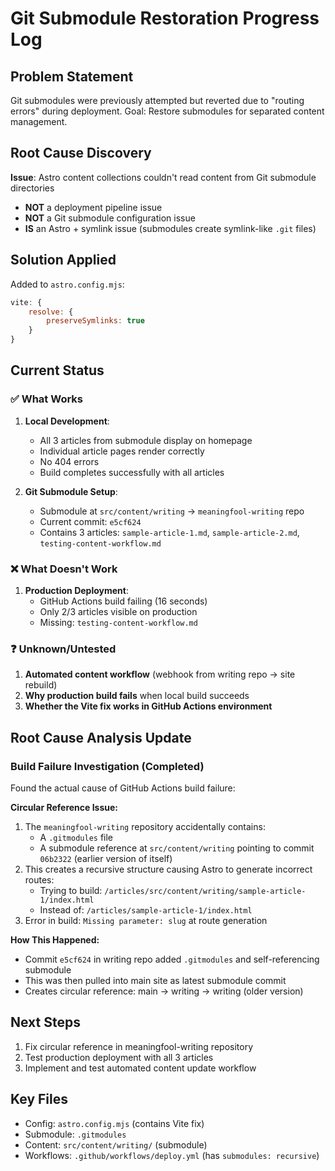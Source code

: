 # Git Submodule Restoration Progress Log

## Problem Statement
Git submodules were previously attempted but reverted due to "routing errors" during deployment. Goal: Restore submodules for separated content management.

## Root Cause Discovery
**Issue**: Astro content collections couldn't read content from Git submodule directories
- **NOT** a deployment pipeline issue
- **NOT** a Git submodule configuration issue
- **IS** an Astro + symlink issue (submodules create symlink-like `.git` files)

## Solution Applied
Added to `astro.config.mjs`:
```javascript
vite: {
    resolve: {
        preserveSymlinks: true
    }
}
```

## Current Status

### ✅ What Works
1. **Local Development**: 
   - All 3 articles from submodule display on homepage
   - Individual article pages render correctly
   - No 404 errors
   - Build completes successfully with all articles

2. **Git Submodule Setup**:
   - Submodule at `src/content/writing` → `meaningfool-writing` repo
   - Current commit: `e5cf624`
   - Contains 3 articles: `sample-article-1.md`, `sample-article-2.md`, `testing-content-workflow.md`

### ❌ What Doesn't Work
1. **Production Deployment**: 
   - GitHub Actions build failing (16 seconds)
   - Only 2/3 articles visible on production
   - Missing: `testing-content-workflow.md`

### ❓ Unknown/Untested
1. **Automated content workflow** (webhook from writing repo → site rebuild)
2. **Why production build fails** when local build succeeds
3. **Whether the Vite fix works in GitHub Actions environment**

## Root Cause Analysis Update

### Build Failure Investigation (Completed)
Found the actual cause of GitHub Actions build failure:

**Circular Reference Issue:**
1. The `meaningfool-writing` repository accidentally contains:
   - A `.gitmodules` file
   - A submodule reference at `src/content/writing` pointing to commit `06b2322` (earlier version of itself)
2. This creates a recursive structure causing Astro to generate incorrect routes:
   - Trying to build: `/articles/src/content/writing/sample-article-1/index.html`
   - Instead of: `/articles/sample-article-1/index.html`
3. Error in build: `Missing parameter: slug` at route generation

**How This Happened:**
- Commit `e5cf624` in writing repo added `.gitmodules` and self-referencing submodule
- This was then pulled into main site as latest submodule commit
- Creates circular reference: main → writing → writing (older version)

## Next Steps
1. Fix circular reference in meaningfool-writing repository
2. Test production deployment with all 3 articles
3. Implement and test automated content update workflow

## Key Files
- Config: `astro.config.mjs` (contains Vite fix)
- Submodule: `.gitmodules` 
- Content: `src/content/writing/` (submodule)
- Workflows: `.github/workflows/deploy.yml` (has `submodules: recursive`)